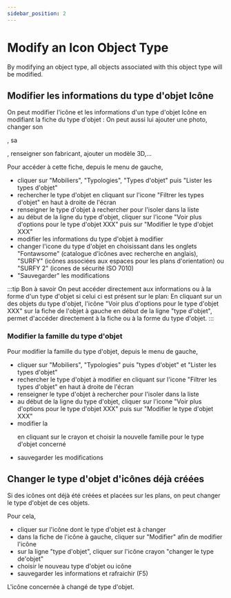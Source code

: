 ```yaml
---
sidebar_position: 2
---
```

# Modify an Icon Object Type

By modifying an object type, all objects associated with this object type will be modified.

## Modifier les informations du type d'objet Icône

On peut modifier l'icône et les informations d'un type d'objet Icône en modifiant la fiche du type d'objet :
On peut aussi lui ajouter une photo, changer son <P code="itemType:name" />, sa <P code="itemType:color" />, renseigner son fabricant, ajouter un modèle 3D,...

Pour accéder à cette fiche, depuis le menu de gauche,

-   cliquer sur "Mobiliers", "Typologies", "Types d'objet" puis "Lister les types d'objet"
-   rechercher le type d'objet en cliquant sur l'icone "Filtrer les types d'objet" en haut à droite de l'écran
-   renseigner le type d'objet à rechercher pour l'isoler dans la liste
-   au début de la ligne du type d'objet, cliquer sur l'icone "Voir plus d'options pour le type d'objet XXX" puis sur "Modifier le type d'objet XXX"
-   modifier les informations du type d'objet à modifier
-   changer l'icone du type d'objet en choisissant dans les onglets "Fontawsome" (catalogue d'icônes avec recherche en anglais), "SURFY" (icônes associées aux espaces pour les plans d'orientation) ou "SURFY 2" (icones de sécurité ISO 7010)
-   "Sauvegarder" les modifications


:::tip Bon à savoir
On peut accéder directement aux informations ou à la forme d'un type d'objet si celui ci est présent sur le plan: En cliquant sur un des objets du type d'objet, l'icône "Voir plus d'options pour le type d'objet XXX" sur la fiche de l'objet à gauche en début de la ligne "type d'objet", permet d'accéder directement à la fiche ou à la forme du type d'objet.
:::

### Modifier la famille du type d'objet

Pour modifier la famille du type d'objet, depuis le menu de gauche,

-   cliquer sur "Mobiliers", "Typologies" puis "types d'objet" et "Lister les types d'objet"
-   rechercher le type d'objet à modifier en cliquant sur l'icone "Filtrer les types d'objet" en haut à droite de l'écran
-   renseigner le type d'objet à rechercher pour l'isoler dans la liste
-   au début de la ligne du type d'objet, cliquer sur l'icone "Voir plus d'options pour le type d'objet XXX" puis sur "Modifier le type d'objet XXX"
-   modifier la <P code="itemType:itemTypeFamily" /> en cliquant sur le crayon et choisir la nouvelle famille pour le type d'objet concerné
-   sauvegarder les modifications


## Changer le type d'objet d'icônes déjà créées

Si des icônes ont déjà été créées et placées sur les plans, on peut changer le type d'objet de ces objets.

Pour cela,

-   cliquer sur l'icône dont le type d'objet est à changer
-   dans la fiche de l'icône à gauche, cliquer sur "Modifier" afin de modifier l'icône
-   sur la ligne "type d'objet", cliquer sur l'icône crayon "changer le type de'objet"
-   choisir le nouveau type d'objet ou icône
-   sauvegarder les informations et rafraichir (F5)

L'icône concernée à changé de type d'objet.
